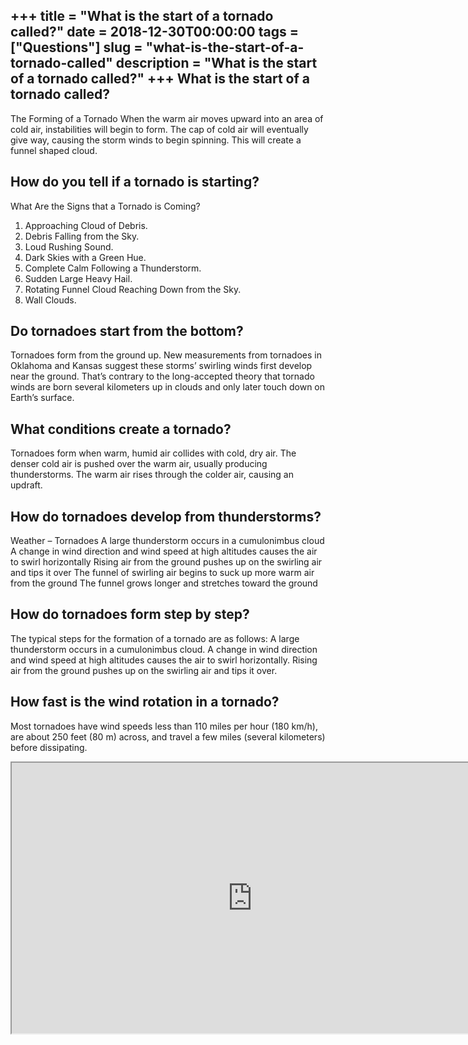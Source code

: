 +++
title = "What is the start of a tornado called?"
date = 2018-12-30T00:00:00
tags = ["Questions"]
slug = "what-is-the-start-of-a-tornado-called"
description = "What is the start of a tornado called?"
+++
What is the start of a tornado called?
--------------------------------------

The Forming of a Tornado When the warm air moves upward into an area of cold air, instabilities will begin to form. The cap of cold air will eventually give way, causing the storm winds to begin spinning. This will create a funnel shaped cloud.

How do you tell if a tornado is starting?
-----------------------------------------

What Are the Signs that a Tornado is Coming?

1. Approaching Cloud of Debris.
2. Debris Falling from the Sky.
3. Loud Rushing Sound.
4. Dark Skies with a Green Hue.
5. Complete Calm Following a Thunderstorm.
6. Sudden Large Heavy Hail.
7. Rotating Funnel Cloud Reaching Down from the Sky.
8. Wall Clouds.

Do tornadoes start from the bottom?
-----------------------------------

Tornadoes form from the ground up. New measurements from tornadoes in Oklahoma and Kansas suggest these storms’ swirling winds first develop near the ground. That’s contrary to the long-accepted theory that tornado winds are born several kilometers up in clouds and only later touch down on Earth’s surface.

What conditions create a tornado?
---------------------------------

Tornadoes form when warm, humid air collides with cold, dry air. The denser cold air is pushed over the warm air, usually producing thunderstorms. The warm air rises through the colder air, causing an updraft.

How do tornadoes develop from thunderstorms?
--------------------------------------------

Weather – Tornadoes A large thunderstorm occurs in a cumulonimbus cloud A change in wind direction and wind speed at high altitudes causes the air to swirl horizontally Rising air from the ground pushes up on the swirling air and tips it over The funnel of swirling air begins to suck up more warm air from the ground The funnel grows longer and stretches toward the ground

How do tornadoes form step by step?
-----------------------------------

The typical steps for the formation of a tornado are as follows: A large thunderstorm occurs in a cumulonimbus cloud. A change in wind direction and wind speed at high altitudes causes the air to swirl horizontally. Rising air from the ground pushes up on the swirling air and tips it over.

How fast is the wind rotation in a tornado?
-------------------------------------------

Most tornadoes have wind speeds less than 110 miles per hour (180 km/h), are about 250 feet (80 m) across, and travel a few miles (several kilometers) before dissipating.

<iframe allow="accelerometer; autoplay; clipboard-write; encrypted-media; gyroscope; picture-in-picture" allowfullscreen="" class="__youtube_prefs__  epyt-is-override  no-lazyload" data-no-lazy="1" data-origheight="433" data-origwidth="770" data-skipgform_ajax_framebjll="" height="433" id="_ytid_56039" loading="lazy" src="https://www.youtube.com/embed/7KDz6dGQ5RE?enablejsapi=1&autoplay=0&cc_load_policy=0&cc_lang_pref=&iv_load_policy=1&loop=0&modestbranding=0&rel=1&fs=1&playsinline=0&autohide=2&theme=dark&color=red&controls=1&" title="YouTube player" width="770"></iframe>